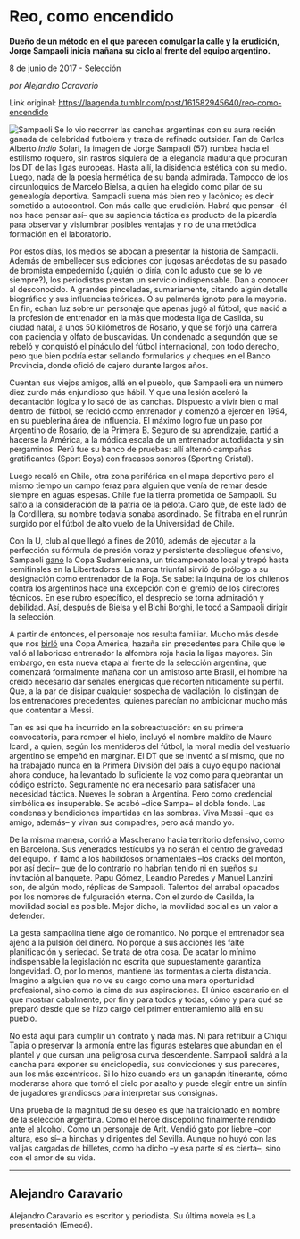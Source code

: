 # Reo, como encendido

**Dueño de un método en el que parecen comulgar la calle y la
erudición, Jorge Sampaoli inicia mañana su ciclo al frente del equipo argentino.**

8 de junio de 2017 - Selección

_por Alejandro Caravario_

Link original: https://laagenda.tumblr.com/post/161582945640/reo-como-encendido

![Sampaoli](https://64.media.tumblr.com/aca2c2d92ad1d515e59f4f5f9aa3dde2/tumblr_inline_pk082o5IyC1t6q87u_500.png)
Se
lo vio recorrer las canchas argentinas con su aura recién ganada de
celebridad futbolera y traza de refinado outsider. Fan de Carlos
Alberto *Indio*
Solari, la imagen de Jorge Sampaoli (57) rumbea hacia el estilismo
roquero, sin rastros siquiera de la elegancia madura que procuran los
DT de las ligas europeas. Hasta allí, la disidencia estética con su
medio. Luego, nada de la poesía hermética de su banda admirada.
Tampoco de los circunloquios de Marcelo Bielsa, a quien ha elegido
como pilar de su genealogía deportiva. Sampaoli suena más bien reo
y lacónico; es decir sometido a autocontrol. Con más calle que
erudición. Habrá que pensar –él nos hace pensar así– que su
sapiencia táctica es producto de la picardía para observar y
vislumbrar posibles ventajas y no de una metódica formación en el
laboratorio. 



Por
estos días, los medios se abocan a presentar la historia de
Sampaoli. Además de embellecer sus ediciones con jugosas anécdotas
de su pasado de bromista empedernido (¿quién lo diría, con lo
adusto que se lo ve siempre?), los periodistas prestan un servicio
indispensable. Dan a conocer al desconocido. A grandes pinceladas,
sumariamente, citando algún detalle biográfico y sus influencias
teóricas. O su palmarés ignoto para la mayoría. En fin, echan luz
sobre un personaje que apenas jugó al fútbol, que nació a la
profesión de entrenador en la más que modesta liga de Casilda, su
ciudad natal, a unos 50 kilómetros de Rosario, y que se forjó una
carrera con paciencia y olfato de buscavidas. Un condenado a segundón
que se rebeló y conquistó el pináculo del fútbol internacional,
con todo derecho, pero que bien podría estar sellando formularios y
cheques en el Banco Provincia, donde ofició de cajero durante largos
años. 



Cuentan
sus viejos amigos, allá en el pueblo, que Sampaoli era un número
diez zurdo más enjundioso que hábil. Y que una lesión aceleró la
decantación lógica y lo sacó de las canchas. Dispuesto a vivir
bien o mal dentro del fútbol, se recicló como entrenador y comenzó
a ejercer en 1994, en su pueblerina área de influencia. El máximo
logro fue un paso por Argentino de Rosario, de la Primera B. Seguro
de su aprendizaje, partió a hacerse la América, a la módica escala
de un entrenador autodidacta y sin pergaminos. Perú fue su banco de
pruebas: allí alternó campañas gratificantes (Sport Boys) con
fracasos sonoros (Sporting Cristal). 



Luego
recaló en Chile, otra zona periférica en el mapa deportivo pero al
mismo tiempo un campo feraz para alguien que venía de remar desde
siempre en aguas espesas. Chile fue la tierra prometida de Sampaoli.
Su salto a la consideración de la patria de la pelota. Claro que, de
este lado de la Cordillera, su nombre todavía sonaba asordinado. Se
filtraba en el runrún surgido por el fútbol de alto vuelo de la
Universidad de Chile. 



Con
la U, club al que llegó a fines de 2010, además de ejecutar a la
perfección su fórmula de presión voraz y persistente despliegue
ofensivo, Sampaoli [ganó](https://www.youtube.com/watch?v=Q7B4G6Np2EM) la Copa Sudamericana, un tricampeonato local
y trepó hasta semifinales en la Libertadores. La marca triunfal
sirvió de prólogo a su designación como entrenador de la Roja. Se
sabe: la inquina de los chilenos contra los argentinos hace una
excepción con el gremio de los directores técnicos. En ese rubro
específico, el desprecio se torna admiración y debilidad. Así,
después de Bielsa y el Bichi Borghi, le tocó a Sampaoli dirigir la
selección. 



A
partir de entonces, el personaje nos resulta familiar. Mucho más
desde que nos [birló](https://www.youtube.com/watch?v=IysmsYpf1zc) una Copa América, hazaña sin precedentes para
Chile que le valió al laborioso entrenador la alfombra roja hacia la
ligas mayores. Sin embargo, en esta nueva etapa al frente de la
selección argentina, que comenzará formalmente mañana con un
amistoso ante Brasil, el hombre ha creído necesario dar señales
enérgicas que recorten nítidamente su perfil. Que, a la par de
disipar cualquier sospecha de vacilación, lo distingan de los
entrenadores precedentes, quienes parecían no ambicionar mucho más
que contentar a Messi. 



Tan
es así que ha incurrido en la sobreactuación: en su primera
convocatoria, para romper el hielo, incluyó el nombre maldito de
Mauro Icardi, a quien, según los mentideros del fútbol, la moral
media del vestuario argentino se empeñó en marginar. El DT que se
inventó a sí mismo, que no ha trabajado nunca en la Primera
División del país a cuyo equipo nacional ahora conduce, ha
levantado lo suficiente la voz como para quebrantar un código
estricto. Seguramente no era necesario para satisfacer una necesidad
táctica. Nueves le sobran a Argentina. Pero como credencial
simbólica es insuperable. Se acabó –dice Sampa– el doble fondo.
Las condenas y bendiciones impartidas en las sombras. Viva Messi –que
es amigo, además– y vivan sus compadres, pero acá mando yo. 



De
la misma manera, corrió a Mascherano hacia territorio defensivo,
como en Barcelona. Sus venerados testículos ya no serán el centro
de gravedad del equipo. Y llamó a los habilidosos ornamentales –los
cracks del montón, por así decir– que de lo contrario no habrían
tenido ni en sueños su invitación al banquete. Papu Gómez, Leandro
Paredes y Manuel Lanzini son, de algún modo, réplicas de Sampaoli.
Talentos del arrabal opacados por los nombres de fulguración eterna.
Con el zurdo de Casilda, la movilidad social es posible. Mejor dicho,
la movilidad social es un valor a defender. 



La
gesta sampaolina tiene algo de romántico. No porque el entrenador
sea ajeno a la pulsión del dinero. No porque a sus acciones les
falte planificación y seriedad. Se trata de otra cosa. De acatar lo
mínimo indispensable la legislación no escrita que supuestamente
garantiza longevidad. O, por lo menos, mantiene las tormentas a
cierta distancia. Imagino a alguien que no ve su cargo como una mera
oportunidad profesional, sino como la cima de sus aspiraciones. El
único escenario en el que mostrar cabalmente, por fin y para todos y
todas, cómo y para qué se preparó desde que se hizo cargo del
primer entrenamiento allá en su pueblo. 



No
está aquí para cumplir un contrato y nada más. Ni para retribuir a
Chiqui Tapia o preservar la armonía entre las figuras estelares que
abundan en el plantel y que cursan una peligrosa curva descendente.
Sampaoli saldrá a la cancha para exponer su enciclopedia, sus
convicciones y sus pareceres, aun los más excéntricos. Si lo hizo
cuando era un ganapán itinerante, cómo moderarse ahora que tomó el
cielo por asalto y puede elegir entre un sinfín de jugadores
grandiosos para interpretar sus consignas. 



Una
prueba de la magnitud de su deseo es que ha traicionado en nombre de
la selección argentina. Como el héroe discepolino finalmente
rendido ante el alcohol. Como un personaje de Arlt. Vendió gato por
liebre –con altura, eso sí– a hinchas y dirigentes del Sevilla.
Aunque no huyó con las valijas cargadas de billetes, como ha dicho
–y esa parte sí es cierta–, sino con el amor de su vida. 




---

 Alejandro Caravario
--------------------

 Alejandro Caravario es escritor y periodista. Su última novela es La presentación (Emecé).

